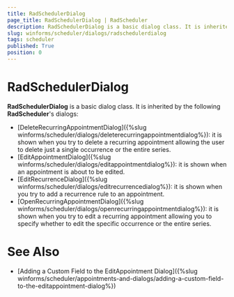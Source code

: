 ```yaml
---
title: RadSchedulerDialog
page_title: RadSchedulerDialog | RadScheduler
description: RadSchedulerDialog is a basic dialog class. It is inherited by the DeleteRecurringAppointmentDialog, EditAppointmentDialog, EditRecurrenceDialog, OpenRecurringAppointmentDialog
slug: winforms/scheduler/dialogs/radschedulerdialog
tags: scheduler
published: True
position: 0 
---
```


# RadSchedulerDialog

**RadSchedulerDialog** is a basic dialog class. It is inherited by the following **RadScheduler**'s dialogs:

* [DeleteRecurringAppointmentDialog]({%slug winforms/scheduler/dialogs/deleterecurringappointmentdialog%}): it is shown when you try to delete a recurring appointment allowing the user to delete just a single occurrence or the entire series.
* [EditAppointmentDialog]({%slug winforms/scheduler/dialogs/editappointmentdialog%}): it is shown when an appointment is about to be edited.
* [EditRecurrenceDialog]({%slug winforms/scheduler/dialogs/editrecurrencedialog%}): it is shown when you try to add a recurrence rule to an appointment.
* [OpenRecurringAppointmentDialog]({%slug winforms/scheduler/dialogs/openrecurringappointmentdialog%}): it is shown when you try to edit a recurring appointment allowing you to specify whether to edit the specific occurrence or the entire series.

 
# See Also

* [Adding a Custom Field to the EditAppointment Dialog]({%slug winforms/scheduler/appointments-and-dialogs/adding-a-custom-field-to-the-editappointment-dialog%}) 